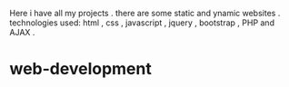 Here i have all my projects . there are some static and ynamic websites .
technologies used: html , css  , javascript , jquery , bootstrap , PHP and AJAX .


# web-development
